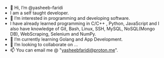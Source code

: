 - 👋 Hi, I’m @yasheeb-faridi
- I am a self taught developer.
- 👀 I’m interested in programming and developing software.
- I have already learned programming in C/C++ , Python, JavaScript and I also have knowledge of Git, Bash, Linux, SSH, MySQL, NoSQL(Mongo DB), WebScraping, Selenium and NumPy.
- 🌱 I’m currently learning Golang and App Development.
- 💞️ I’m looking to collaborate on ...
- 📫 You can email me @ "yasheebfaridi@proton.me".

<!---
yasheeb-faridi/yasheeb-faridi is a ✨ special ✨ repository because its `README.md` (this file) appears on your GitHub profile.
You can click the Preview link to take a look at your changes.
--->

